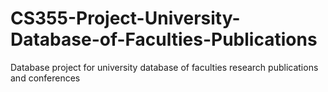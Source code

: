# CS355-Project-University-Database-of-Faculties-Publications

Database project for university database of faculties research publications and conferences 
